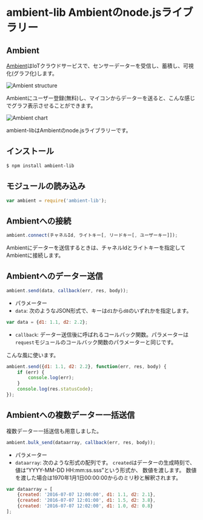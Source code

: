 # ambient-lib Ambientのnode.jsライブラリー

## Ambient
[Ambient](https://ambidata.io)はIoTクラウドサービスで、センサーデーターを受信し、蓄積し、可視化(グラフ化)します。

![Ambient structure](https://ambidata.io/wp/wp-content/uploads/2016/09/AmbientStructure.jpg)

Ambientにユーザー登録(無料)し、マイコンからデーターを送ると、こんな感じでグラフ表示させることができます。

![Ambient chart](https://ambidata.io/wp/wp-content/uploads/2016/09/fig3-1024x651.jpg)

ambient-libはAmbientのnode.jsライブラリーです。

## インストール

```sh
$ npm install ambient-lib
```

## モジュールの読み込み

```javascript
var ambient = require('ambient-lib');
```
## Ambientへの接続

```javascript
ambient.connect(チャネルId, ライトキー[, リードキー[, ユーザーキー]]);
```
Ambientにデーターを送信するときは、チャネルIdとライトキーを指定してAmbientに接続します。

## Ambientへのデーター送信

```javascript
ambient.send(data, callback(err, res, body));
```

* パラメーター
 * ```data```: 次のようなJSON形式で、キーは```d1```から```d8```のいずれかを指定します。
```javascript
var data = {d1: 1.1, d2: 2.2};
```
 * ```callback```: データー送信後に呼ばれるコールバック関数。パラメーターは```request```モジュールのコールバック関数のパラメーターと同じです。

こんな風に使います。

```javascript
ambient.send({d1: 1.1, d2: 2.2}, function(err, res, body) {
    if (err) {
        console.log(err);
    }
    console.log(res.statusCode);
});
```

## Ambientへの複数データー一括送信

複数データー一括送信も用意しました。

```javascript
ambient.bulk_send(dataarray, callback(err, res, body));
```

* パラメーター
 * ```dataarray```: 次のような形式の配列です。
 ```created```はデーターの生成時刻で、値は“YYYY-MM-DD HH:mm:ss.sss”という形式か、 数値を渡します。
 数値を渡した場合は1970年1月1日00:00:00からのミリ秒と解釈されます。

```javascript
var dataarray = [
    {created: '2016-07-07 12:00:00', d1: 1.1, d2: 2.1},
    {created: '2016-07-07 12:01:00', d1: 1.5, d2: 3.8},
    {created: '2016-07-07 12:02:00', d1: 1.0, d2: 0.8}
];
```
